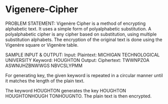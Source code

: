 # Vigenere-Cipher

PROBLEM STATEMENT: 
Vigenère Cipher is a method of encrypting alphabetic text. It uses a simple form  of polyalphabetic substitution. A polyalphabetic cipher is any cipher based on  substitution, using multiple substitution alphabets. The encryption of the  original text is done using the Vigenère square or Vigenère table. 

SAMPLE INPUT & OUTPUT: 
Input: Plaintext: MICHIGAN TECHNOLOGICAL UNIVERSITY 
Keyword: HOUGHTON 
Output: Ciphertext: TWWNPZOA ASWNUHZBNWWGS NBVCSLYPMM 

For generating key, the given keyword is repeated in a circular manner until it  matches the length of the plain text. 

The keyword HOUGHTON generates the key HOUGHTON  HOUGHTONHOUGH TONHOUGNTO.  The plain text is then encrypted.
